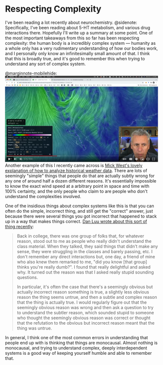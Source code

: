 # Respecting Complexity

I've been reading a lot recently about neurochemistry.
@sidenote: Specifically, I've been reading about 5-HT metabolism, and various drug interactions there. Hopefully I'll write up a summary at some point.
One of the most important takeaways from this so far has been respecting complexity: the human body is a incredibly complex system — humanity as a whole only has a very rudimentary understanding of how our bodies work, and I personally only know an infinitesimally small amount of that. I think that this is broadly true, and it's good to remember this when trying to understand any sort of complex system.

@marginnote-mobilehide: <a href="https://www.youtube.com/watch?v=XtNRnMOeJvI"><img src="/img/post/respecting-complexity/mick-west-weather-data.png" alt="A thumbnail image of a youtube video, a globe with weather data on it."/></a>
Another example of this I recently came across is [Mick West's lovely explanation of how to analyze historical weather data](https://www.youtube.com/watch?v=XtNRnMOeJvI). There are lots of seemingly "simple" things that people do that are actually subtly wrong for any one of around half a dozen different reasons. It's essentially impossible to know the exact wind speed at a arbitrary point in space and time with 100% certainty, and the only people who claim to are people who don't understand the complexities involved.

One of the insidious things about complex systems like this is that you can often do the simple, incorrect thing, and still get the "correct" answer, just because there were several things you got incorrect that happened to stack up in a way that makes things correct. [Dan Luu wrote about this sort of thing recently](https://danluu.com/look-stupid/):

> Back in college, there was one group of folks that, for whatever reason, stood out to me as people who really didn't understand the class material. When they talked, they said things that didn't make any sense, they were struggling in the classes and barely passing, etc. I don't remember any direct interactions but, one day, a friend of mine who also knew them remarked to me, "did you know [that group] thinks you're really dumb?". I found that really delightful and asked why. It turned out the reason was that I asked really stupid sounding questions.
> 
> In particular, it's often the case that there's a seemingly obvious but actually incorrect reason something is true, a slightly less obvious reason the thing seems untrue, and then a subtle and complex reason that the thing is actually true. I would regularly figure out that the seemingly obvious reason was wrong and then ask a question to try to understand the subtler reason, which sounded stupid to someone who thought the seemingly obvious reason was correct or thought that the refutation to the obvious but incorrect reason meant that the thing was untrue.

In general, I think one of the most common errors in understanding that people end up with is thinking that things are monocausal. Almost nothing is monocausal, and trying to understand complex, deeply interdependent systems is a good way of keeping yourself humble and able to remember that.
